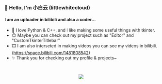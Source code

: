 ### 👋 Hello, I'm 小白云 (littlewhitecloud) 
#### I am an uploader in bilibili and also a coder...

- 🧾 I love Python & C++, and I like making some useful things with tkinter.
- 😉 Maybe you can check out my project such as "Editor" and "CustomTkinterTitlebar"
- 🎞 I am also interseted in making videos you can see my videos in bilibili. (https://space.bilibili.com/1481808542)
- ✨ Thank you for checking out my profile & projects~

<br>
  <p align="center">
  <img src="https://github-readme-stats.vercel.app/api?username=littlewhitecloud&show_icons=true&count_private=true&custom_title=My%20GitHub%20stats&bg_color=30,e96443,904e95&icon_color=fafafa&text_color=fafafa&title_color=fafafa&border_color=fafafa&border_radius=14&include_all_commits=true&line_height=30">
  </p>
